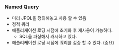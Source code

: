### Named Query
- 미리 JPQL을 정의해놓고 사용 할 수 있음
- 정적 쿼리
- 애플리케이션 로딩 시점에 초기화 후 재사용이 가능하다.
    - SQL을 파싱해서 캐시하고 있다.
- 애플리케이션 로딩 시점에 쿼리를 검증 할 수 있다. (중요)    